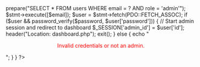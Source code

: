 <?php
include '../includes/db.php';
session_start();

if (isset($_POST['login'])) {
    $email = $_POST['email'];
    $password = $_POST['password'];

    // Check if the email belongs to an admin
    $stmt = $conn->prepare("SELECT * FROM users WHERE email = ? AND role = 'admin'");
    $stmt->execute([$email]);
    $user = $stmt->fetch(PDO::FETCH_ASSOC);

    if ($user && password_verify($password, $user['password'])) {
        // Start admin session and redirect to dashboard
        $_SESSION['admin_id'] = $user['id'];
        header("Location: dashboard.php");
        exit();
    } else {
        echo "<p style='color:red; text-align:center;'>Invalid credentials or not an admin.</p>";
    }
}
?>
